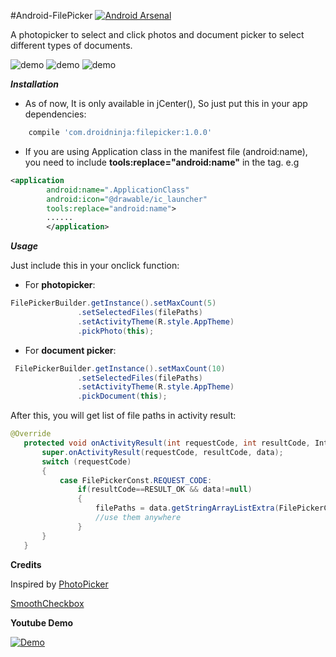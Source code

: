 #Android-FilePicker
[![Android Arsenal](https://img.shields.io/badge/Android%20Arsenal-Android--FilePicker-green.svg?style=true)](https://android-arsenal.com/details/1/4044)

A photopicker to select and click photos and document picker to select different types of documents.

  ![demo](http://i.imgur.com/WxWuJKn.png)
  ![demo](http://i.imgur.com/TDIBxLY.png)
  ![demo](http://i.imgur.com/HrmUEvS.png)

***Installation***

* As of now, It is only available in jCenter(), So just put this in your app dependencies:
```gradle
    compile 'com.droidninja:filepicker:1.0.0'
```

* If you are using Application class in the manifest file (android:name), you need to include **tools:replace="android:name"** in the <application> tag. e.g
```xml
<application
        android:name=".ApplicationClass"
        android:icon="@drawable/ic_launcher"
        tools:replace="android:name">
        ......
        </application>
```
  
  ***Usage***
  
  Just include this in your onclick function:
  * For **photopicker**:
 ```java
 FilePickerBuilder.getInstance().setMaxCount(5)
                .setSelectedFiles(filePaths)
                .setActivityTheme(R.style.AppTheme)
                .pickPhoto(this);
 ```
 
  * For **document picker**:
 ```java
  FilePickerBuilder.getInstance().setMaxCount(10)
                .setSelectedFiles(filePaths)
                .setActivityTheme(R.style.AppTheme)
                .pickDocument(this);
 ```
 
 After this, you will get list of file paths in activity result:
 ```java
 @Override
    protected void onActivityResult(int requestCode, int resultCode, Intent data) {
        super.onActivityResult(requestCode, resultCode, data);
        switch (requestCode)
        {
            case FilePickerConst.REQUEST_CODE:
                if(resultCode==RESULT_OK && data!=null)
                {
                    filePaths = data.getStringArrayListExtra(FilePickerConst.KEY_SELECTED_PHOTOS);
                    //use them anywhere
                }
        }
    }
 ```
  
  **Credits**
  
  Inspired by [PhotoPicker](https://github.com/donglua/PhotoPicker)
  
  [SmoothCheckbox](https://github.com/andyxialm/SmoothCheckBox)
  
  **Youtube Demo**

  [![Demo](https://img.youtube.com/vi/r3u2uKjN4Ks/0.jpg)](https://www.youtube.com/watch?v=r3u2uKjN4Ks)


